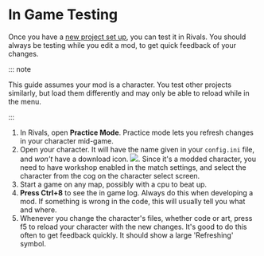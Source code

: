 # In Game Testing

Once you have a [new project set up](/workshop_guide/quickstart/project_setup), you can test it in Rivals. You should
always be testing while you edit a mod, to get quick feedback of your changes.

::: note

This guide assumes your mod is a character. You test other projects similarly, but load them differently and may only be able to
reload while in the menu.

:::

1. In Rivals, open **Practice Mode**. Practice mode lets you refresh changes in your character mid-game.
2. Open your character. It will have the name given in your `config.ini` file, and *won't* have a download
   icon. ![](https://storage.ko-fi.com/cdn/useruploads/display/e1b39611-2142-4ff7-bafc-0f046bb873c0_local.png). Since it's a modded character, you need to have workshop enabled in the match settings, and select the character from the cog on the character select screen.
3. Start a game on any map, possibly with a cpu to beat up.
4. **Press Ctrl+8** to see the in game log. Always do this when developing a mod. If something is wrong in the code,
   this will usually tell you what and where.
5. Whenever you change the character's files, whether code or art, press f5 to reload your character with the new
   changes. It's good to do this often to get feedback quickly. It should show a large 'Refreshing' symbol.
